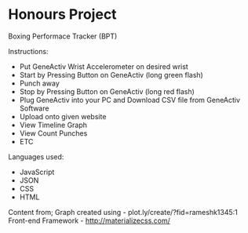 # Honours Project

Boxing Performace Tracker (BPT)

Instructions:
  - Put GeneActiv Wrist Accelerometer on desired wrist 
  - Start by Pressing Button on GeneActiv (long green flash)
  - Punch away
  - Stop by Pressing Button on GeneActiv (long red flash)
  - Plug GeneActiv into your PC and Download CSV file from GeneActiv Software 
  - Upload onto given website 
  - View Timeline Graph
  - View Count Punches
  - ETC
 
 Languages used:
 - JavaScript
 - JSON
 - CSS
 - HTML
 
Content from;
  Graph created using -  plot.ly/create/?fid=rameshk1345:1
  Front-end Framework -  http://materializecss.com/
 
